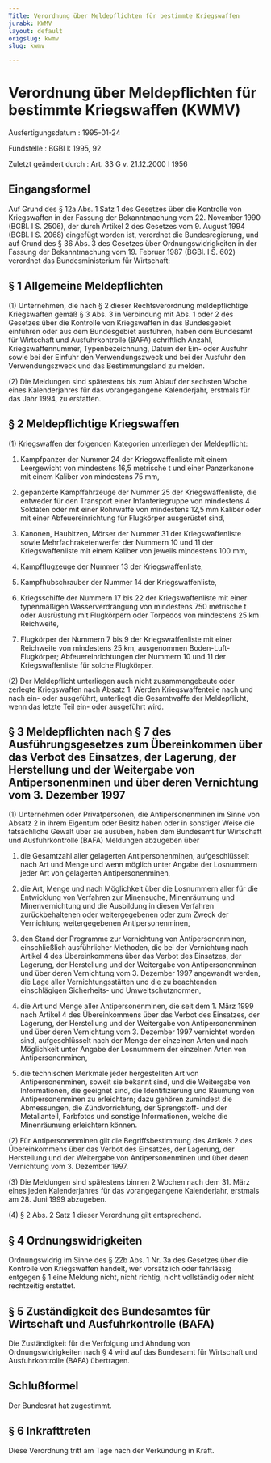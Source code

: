 ```yaml
---
Title: Verordnung über Meldepflichten für bestimmte Kriegswaffen
jurabk: KWMV
layout: default
origslug: kwmv
slug: kwmv

---
```


# Verordnung über Meldepflichten für bestimmte Kriegswaffen (KWMV)

Ausfertigungsdatum
:   1995-01-24

Fundstelle
:   BGBl I: 1995, 92

Zuletzt geändert durch
:   Art. 33 G v. 21.12.2000 I 1956


## Eingangsformel

Auf Grund des § 12a Abs. 1 Satz 1 des Gesetzes über die Kontrolle von Kriegswaffen in der Fassung der Bekanntmachung vom 22. November 1990 (BGBl. I S. 2506), der durch Artikel 2 des Gesetzes vom 9. August 1994 (BGBl. I S. 2068) eingefügt worden ist, verordnet die Bundesregierung, und auf Grund des § 36 Abs. 3 des Gesetzes über Ordnungswidrigkeiten in der Fassung der Bekanntmachung vom 19. Februar 1987 (BGBl. I S. 602) verordnet das Bundesministerium für Wirtschaft:


## § 1 Allgemeine Meldepflichten

(1) Unternehmen, die nach § 2 dieser Rechtsverordnung meldepflichtige Kriegswaffen gemäß § 3 Abs. 3 in Verbindung mit Abs. 1 oder 2 des Gesetzes über die Kontrolle von Kriegswaffen in das Bundesgebiet einführen oder aus dem Bundesgebiet ausführen, haben dem Bundesamt für Wirtschaft und Ausfuhrkontrolle (BAFA) schriftlich Anzahl, Kriegswaffennummer, Typenbezeichnung, Datum der Ein- oder Ausfuhr sowie bei der Einfuhr den Verwendungszweck und bei der Ausfuhr den Verwendungszweck und das Bestimmungsland zu melden.

(2) Die Meldungen sind spätestens bis zum Ablauf der sechsten Woche eines Kalenderjahres für das vorangegangene Kalenderjahr, erstmals für das Jahr 1994, zu erstatten.


## § 2 Meldepflichtige Kriegswaffen

(1) Kriegswaffen der folgenden Kategorien unterliegen der Meldepflicht:

1.  Kampfpanzer der Nummer 24 der Kriegswaffenliste mit einem Leergewicht von mindestens 16,5 metrische t und einer Panzerkanone mit einem Kaliber von mindestens 75 mm,


2.  gepanzerte Kampffahrzeuge der Nummer 25 der Kriegswaffenliste, die entweder für den Transport einer Infanteriegruppe von mindestens 4 Soldaten oder mit einer Rohrwaffe von mindestens 12,5 mm Kaliber oder mit einer Abfeuereinrichtung für Flugkörper ausgerüstet sind,


3.  Kanonen, Haubitzen, Mörser der Nummer 31 der Kriegswaffenliste sowie Mehrfachraketenwerfer der Nummern 10 und 11 der Kriegswaffenliste mit einem Kaliber von jeweils mindestens 100 mm,


4.  Kampfflugzeuge der Nummer 13 der Kriegswaffenliste,


5.  Kampfhubschrauber der Nummer 14 der Kriegswaffenliste,


6.  Kriegsschiffe der Nummern 17 bis 22 der Kriegswaffenliste mit einer typenmäßigen Wasserverdrängung von mindestens 750 metrische t oder Ausrüstung mit Flugkörpern oder Torpedos von mindestens 25 km Reichweite,


7.  Flugkörper der Nummern 7 bis 9 der Kriegswaffenliste mit einer Reichweite von mindestens 25 km, ausgenommen Boden-Luft-Flugkörper; Abfeuereinrichtungen der Nummern 10 und 11 der Kriegswaffenliste für solche Flugkörper.




(2) Der Meldepflicht unterliegen auch nicht zusammengebaute oder zerlegte Kriegswaffen nach Absatz 1. Werden Kriegswaffenteile nach und nach ein- oder ausgeführt, unterliegt die Gesamtwaffe der Meldepflicht, wenn das letzte Teil ein- oder ausgeführt wird.


## § 3 Meldepflichten nach § 7 des Ausführungsgesetzes zum Übereinkommen über das Verbot des Einsatzes, der Lagerung, der Herstellung und der Weitergabe von Antipersonenminen und über deren Vernichtung vom 3. Dezember 1997

(1) Unternehmen oder Privatpersonen, die Antipersonenminen im Sinne von Absatz 2 in ihrem Eigentum oder Besitz haben oder in sonstiger Weise die tatsächliche Gewalt über sie ausüben, haben dem Bundesamt für Wirtschaft und Ausfuhrkontrolle (BAFA) Meldungen abzugeben über

1.  die Gesamtzahl aller gelagerten Antipersonenminen, aufgeschlüsselt nach Art und Menge und wenn möglich unter Angabe der Losnummern jeder Art von gelagerten Antipersonenminen,


2.  die Art, Menge und nach Möglichkeit über die Losnummern aller für die Entwicklung von Verfahren zur Minensuche, Minenräumung und Minenvernichtung und die Ausbildung in diesen Verfahren zurückbehaltenen oder weitergegebenen oder zum Zweck der Vernichtung weitergegebenen Antipersonenminen,


3.  den Stand der Programme zur Vernichtung von Antipersonenminen, einschließlich ausführlicher Methoden, die bei der Vernichtung nach Artikel 4 des Übereinkommens über das Verbot des Einsatzes, der Lagerung, der Herstellung und der Weitergabe von Antipersonenminen und über deren Vernichtung vom 3. Dezember 1997 angewandt werden, die Lage aller Vernichtungsstätten und die zu beachtenden einschlägigen Sicherheits- und Umweltschutznormen,


4.  die Art und Menge aller Antipersonenminen, die seit dem 1. März 1999 nach Artikel 4 des Übereinkommens über das Verbot des Einsatzes, der Lagerung, der Herstellung und der Weitergabe von Antipersonenminen und über deren Vernichtung vom 3. Dezember 1997 vernichtet worden sind, aufgeschlüsselt nach der Menge der einzelnen Arten und nach Möglichkeit unter Angabe der Losnummern der einzelnen Arten von Antipersonenminen,


5.  die technischen Merkmale jeder hergestellten Art von Antipersonenminen, soweit sie bekannt sind, und die Weitergabe von Informationen, die geeignet sind, die Identifizierung und Räumung von Antipersonenminen zu erleichtern; dazu gehören zumindest die Abmessungen, die Zündvorrichtung, der Sprengstoff- und der Metallanteil, Farbfotos und sonstige Informationen, welche die Minenräumung erleichtern können.




(2) Für Antipersonenminen gilt die Begriffsbestimmung des Artikels 2 des Übereinkommens über das Verbot des Einsatzes, der Lagerung, der Herstellung und der Weitergabe von Antipersonenminen und über deren Vernichtung vom 3. Dezember 1997.

(3) Die Meldungen sind spätestens binnen 2 Wochen nach dem 31. März eines jeden Kalenderjahres für das vorangegangene Kalenderjahr, erstmals am 28. Juni 1999 abzugeben.

(4) § 2 Abs. 2 Satz 1 dieser Verordnung gilt entsprechend.


## § 4 Ordnungswidrigkeiten

Ordnungswidrig im Sinne des § 22b Abs. 1 Nr. 3a des Gesetzes über die Kontrolle von Kriegswaffen handelt, wer vorsätzlich oder fahrlässig entgegen § 1 eine Meldung nicht, nicht richtig, nicht vollständig oder nicht rechtzeitig erstattet.


## § 5 Zuständigkeit des Bundesamtes für Wirtschaft und Ausfuhrkontrolle (BAFA)

Die Zuständigkeit für die Verfolgung und Ahndung von Ordnungswidrigkeiten nach § 4 wird auf das Bundesamt für Wirtschaft und Ausfuhrkontrolle (BAFA) übertragen.


## Schlußformel

Der Bundesrat hat zugestimmt.


## § 6 Inkrafttreten

Diese Verordnung tritt am Tage nach der Verkündung in Kraft.

